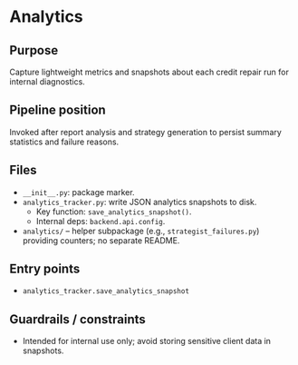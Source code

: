 # Analytics

## Purpose
Capture lightweight metrics and snapshots about each credit repair run for internal diagnostics.

## Pipeline position
Invoked after report analysis and strategy generation to persist summary statistics and failure reasons.

## Files
- `__init__.py`: package marker.
- `analytics_tracker.py`: write JSON analytics snapshots to disk.
  - Key function: `save_analytics_snapshot()`.
  - Internal deps: `backend.api.config`.
- `analytics/` – helper subpackage (e.g., `strategist_failures.py`) providing counters; no separate README.

## Entry points
- `analytics_tracker.save_analytics_snapshot`

## Guardrails / constraints
- Intended for internal use only; avoid storing sensitive client data in snapshots.
